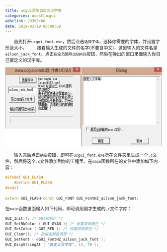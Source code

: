 ```yaml
---
title: ucgui添加自定义汉字库
categories: ucos和ucgui
abbrlink: 29393c66
date: 2019-03-19 08:08:59
---
```

&emsp;&emsp;首先打开`ucgui_font.exe`，然后点击`选择字体`，选择你需要的字体，并设置字形及大小。
&emsp;&emsp;接着输入生成的文件的名字(不要含中文)，这里输入的文件名是`ailson_jack_font`。点击`指定范围导出GBK码`按钮，然后在弹出的窗口里面输入你自己要定义的汉字库。

<img src="./ucgui添加自定义汉字库/1.png" height="255" width="640">

&emsp;&emsp;输入完后点击`确定`按钮，即可在`ucgui_font.exe`所在文件夹里生成一个`.c`文件，然后将这个`.c`文件添加到你的工程里。在`main`函数所在的文件中添加如下内容：

``` cpp
#ifndef GUI_FLASH
    #define GUI_FLASH
#endif

extern GUI_FLASH const GUI_FONT GUI_FontHZ_ailson_jack_font;
```

在`main`函数里面输入如下代码，即可调用刚才生成的`.c`文件字库：

``` cpp
GUI_Init(); /* GUI初始化 */
GUI_SetBkColor ( GUI_GYAN ); /* 设置背景颜色 */
GUI_SetColor ( GUI_RED ); /* 设置前景颜色 */
GUI_Clear(); /* 按指定颜色清屏 */
GUI_SetFont ( &GUI_FontHZ_ailson_jack_font );
GUI_DispStringAt ( "自定义汉字库", 12, 70 );
```